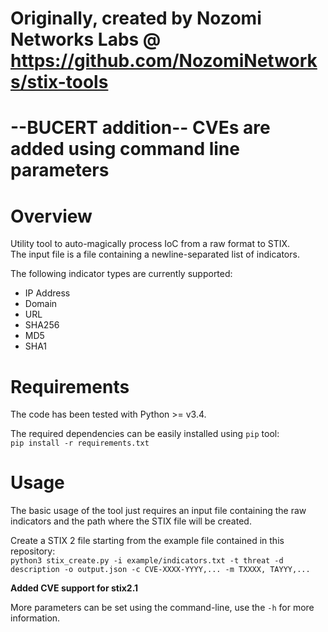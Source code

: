 # Originally, created by Nozomi Networks Labs @ https://github.com/NozomiNetworks/stix-tools
# --BUCERT addition-- CVEs are added using command line parameters

# Overview
Utility tool to auto-magically process IoC from a raw format to STIX.\
The input file is a file containing a newline-separated list of indicators.

The following indicator types are currently supported:
* IP Address
* Domain
* URL
* SHA256
* MD5
* SHA1

# Requirements
The code has been tested with Python >= v3.4.

The required dependencies can be easily installed using `pip` tool:\
`pip install -r requirements.txt`

# Usage
The basic usage of the tool just requires an input file containing the raw indicators and the path where the STIX file will be created.

Create a STIX 2 file starting from the example file contained in this repository:\
`python3 stix_create.py -i example/indicators.txt -t threat -d description -o output.json -c CVE-XXXX-YYYY,... -m TXXXX, TAYYY,...`

**Added CVE support for stix2.1**

More parameters can be set using the command-line, use the `-h` for more information.
